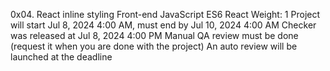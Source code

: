 0x04. React inline styling
Front-end
JavaScript
ES6
React
Weight: 1
Project will start Jul 8, 2024 4:00 AM, must end by Jul 10, 2024 4:00 AM
Checker was released at Jul 8, 2024 4:00 PM
Manual QA review must be done (request it when you are done with the project)
An auto review will be launched at the deadline

